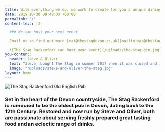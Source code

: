 ```yaml
---
title: With everything we do, we work to create for you a unique dining and drinking experience
date: 2019-10-30 09:48:00 +00:00
permalink: "/"
content-text: |2-

  ### We can host your next event

  Email us to find out more [eat@thestagdevon.co.uk](mailto:eat@thestagdevon.co.uk?subject=Event)

  ![The Stag Rackenford can host your event](/uploads/the-stag-gin.jpg)
you-content:
  header: Steve & Oliver
  text: "Steve, bought The Stag in summer 2017 when it was closed and in a very sorry state. Together Steve and Oliver with a trusty team, took away the accumulated rot and decay to reveal the stunning interior of this amazing historic inn. Gently we are bringing The Stag back to life fit for the 21st Century. This huge project is still unfinished with more work ahead as we hope to realise our vision for the inn.  \n\nSteve is Owner Chef.  \n\nOliver is Partner and Front of House."
  image: "/uploads/steve-and-oliver-the-stag.jpg"
layout: home
---
```


![The Stag Rackenford Old English Pub](/uploads/the-stag-building.png)

### Set in the heart of the Devon countryside, The Stag Rackenford is rumoured to be the oldest pub in Devon, dating back to the 12th Century. Restored and now run by Steve and Oliver, both are passionate about serving freshly prepared great tasting food and an eclectic range of drinks.

